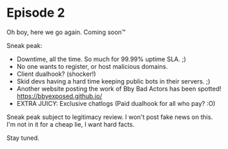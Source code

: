 # Episode 2
Oh boy, here we go again. Coming soon™

Sneak peak:  
* Downtime, all the time. So much for 99.99% uptime SLA. ;) 
* No one wants to register, or host malicious domains. 
* Client dualhook? (shocker!)
* Skid devs having a hard time keeping public bots in their servers. ;) 
* Another website posting the work of Bby Bad Actors has been spotted! https://bbyexposed.github.io/  
* EXTRA JUICY: Exclusive chatlogs (Paid dualhook for all who pay? :O)

Sneak peak subject to legitimacy review. I won't post fake news on this.  
I'm not in it for a cheap lie, I want hard facts.  


  
Stay tuned.  
